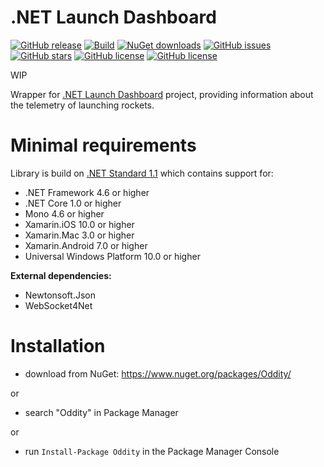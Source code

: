 # .NET Launch Dashboard
[![GitHub release](https://img.shields.io/github/release/Tearth/.NET-Launch-Dashboard.svg)](https://github.com/Tearth/.NET-Launch-Dashboard/releases)
[![Build](https://travis-ci.org/Tearth/.NET-Launch-Dashboard.svg?branch=develop)](https://travis-ci.org/Tearth/.NET-Launch-Dashboard)
[![NuGet downloads](https://img.shields.io/nuget/dt/.NET-Launch-Dashboard.svg)](https://www.nuget.org/packages/.NET-Launch-Dashboard/)
[![GitHub issues](https://img.shields.io/github/issues/Tearth/.NET-Launch-Dashboard.svg)](https://github.com/Tearth/.NET-Launch-Dashboard/issues)
[![GitHub stars](https://img.shields.io/github/stars/Tearth/.NET-Launch-Dashboard.svg)](https://github.com/Tearth/.NET-Launch-Dashboard/stargazers)
[![GitHub license](https://img.shields.io/github/license/Tearth/.NET-Launch-Dashboard.svg)](https://github.com/Tearth/.NET-Launch-Dashboard/blob/master/LICENSE)
[![GitHub license](https://img.shields.io/badge/Doxygen-gh--pages-blue)](https://tearth.github.io/.NET-Launch-Dashboard/)

WIP

Wrapper for [.NET Launch Dashboard](https://github.com/shahar603/Launch-Dashboard-API) project, providing information about the telemetry of launching rockets.

# Minimal requirements
Library is build on [.NET Standard 1.1](https://docs.microsoft.com/en-us/dotnet/standard/net-standard) which contains support for:
 * .NET Framework 4.6 or higher
 * .NET Core 1.0 or higher
 * Mono 4.6 or higher
 * Xamarin.iOS 10.0 or higher
 * Xamarin.Mac 3.0 or higher
 * Xamarin.Android 7.0 or higher
 * Universal Windows Platform 10.0 or higher

**External dependencies:**
 * Newtonsoft.Json
 * WebSocket4Net

# Installation
 * download from NuGet: https://www.nuget.org/packages/Oddity/

or

 * search "Oddity" in Package Manager

or

 * run `Install-Package Oddity` in the Package Manager Console